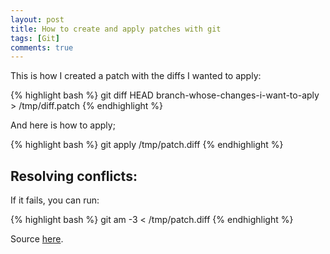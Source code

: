 ```yaml
---
layout: post
title: How to create and apply patches with git
tags: [Git]
comments: true
---
```


This is how I created a patch with the diffs I wanted to apply:

{% highlight bash %}
git diff HEAD branch-whose-changes-i-want-to-aply > /tmp/diff.patch
{% endhighlight %}

And here is how to apply;


{% highlight bash %}
git apply /tmp/patch.diff
{% endhighlight %}


## Resolving conflicts:

If it fails, you can run:

{% highlight bash %}
git am -3 < /tmp/patch.diff
{% endhighlight %}

Source [here](http://stackoverflow.com/questions/16190387/when-applying-a-patch-is-there-any-way-to-resolve-conflicts).
